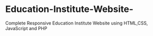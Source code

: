 # Education-Institute-Website-
Complete Responsive Education Institute Website using HTML,CSS, JavaScript and PHP
